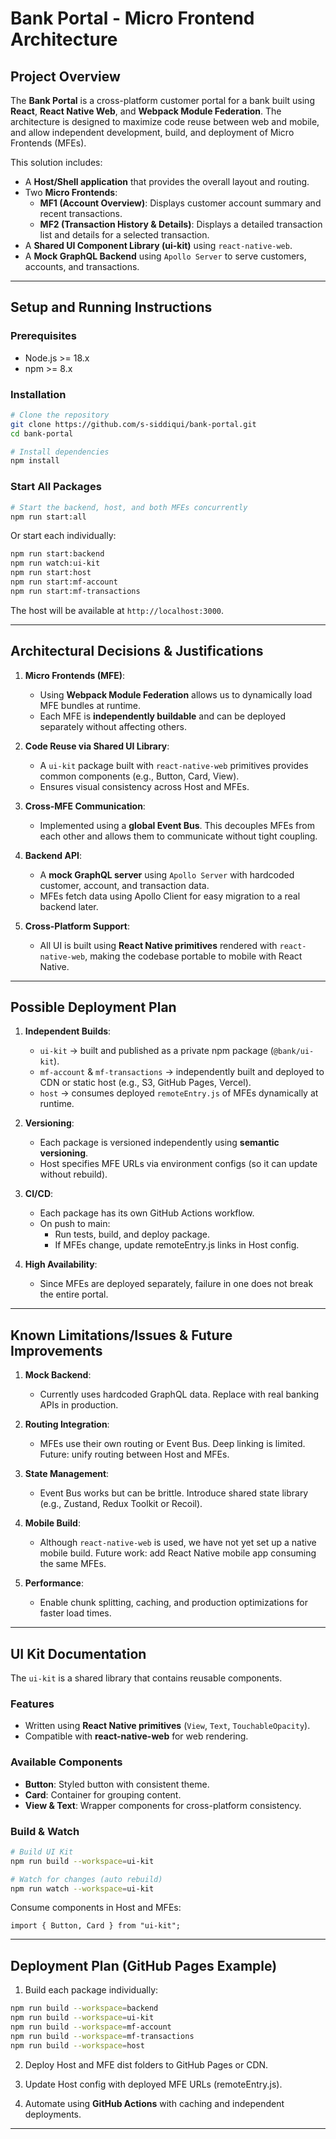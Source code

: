 # Bank Portal - Micro Frontend Architecture

## Project Overview

The **Bank Portal** is a cross-platform customer portal for a bank built using **React**, **React Native Web**, and **Webpack Module Federation**. The architecture is designed to maximize code reuse between web and mobile, and allow independent development, build, and deployment of Micro Frontends (MFEs).

This solution includes:
- A **Host/Shell application** that provides the overall layout and routing.
- Two **Micro Frontends**:
  - **MF1 (Account Overview)**: Displays customer account summary and recent transactions.
  - **MF2 (Transaction History & Details)**: Displays a detailed transaction list and details for a selected transaction.
- A **Shared UI Component Library (ui-kit)** using `react-native-web`.
- A **Mock GraphQL Backend** using `Apollo Server` to serve customers, accounts, and transactions.

---

## Setup and Running Instructions

### Prerequisites
- Node.js >= 18.x
- npm >= 8.x

### Installation

```bash
# Clone the repository
git clone https://github.com/s-siddiqui/bank-portal.git
cd bank-portal

# Install dependencies
npm install
```

### Start All Packages

```bash
# Start the backend, host, and both MFEs concurrently
npm run start:all
```

Or start each individually:

```bash
npm run start:backend
npm run watch:ui-kit
npm run start:host
npm run start:mf-account
npm run start:mf-transactions
```

The host will be available at `http://localhost:3000`.

---

## Architectural Decisions & Justifications

1. **Micro Frontends (MFE)**:
   - Using **Webpack Module Federation** allows us to dynamically load MFE bundles at runtime.
   - Each MFE is **independently buildable** and can be deployed separately without affecting others.

2. **Code Reuse via Shared UI Library**:
   - A `ui-kit` package built with `react-native-web` primitives provides common components (e.g., Button, Card, View).
   - Ensures visual consistency across Host and MFEs.

3. **Cross-MFE Communication**:
   - Implemented using a **global Event Bus**. This decouples MFEs from each other and allows them to communicate without tight coupling.

4. **Backend API**:
   - A **mock GraphQL server** using `Apollo Server` with hardcoded customer, account, and transaction data.
   - MFEs fetch data using Apollo Client for easy migration to a real backend later.

5. **Cross-Platform Support**:
   - All UI is built using **React Native primitives** rendered with `react-native-web`, making the codebase portable to mobile with React Native.

---

## Possible Deployment Plan

1. **Independent Builds**:
   - `ui-kit` → built and published as a private npm package (`@bank/ui-kit`).
   - `mf-account` & `mf-transactions` → independently built and deployed to CDN or static host (e.g., S3, GitHub Pages, Vercel).
   - `host` → consumes deployed `remoteEntry.js` of MFEs dynamically at runtime.

2. **Versioning**:
   - Each package is versioned independently using **semantic versioning**.
   - Host specifies MFE URLs via environment configs (so it can update without rebuild).

3. **CI/CD**:
   - Each package has its own GitHub Actions workflow.
   - On push to main:
     - Run tests, build, and deploy package.
     - If MFEs change, update remoteEntry.js links in Host config.

4. **High Availability**:
   - Since MFEs are deployed separately, failure in one does not break the entire portal.

---

## Known Limitations/Issues & Future Improvements

1. **Mock Backend**:
   - Currently uses hardcoded GraphQL data. Replace with real banking APIs in production.

2. **Routing Integration**:
   - MFEs use their own routing or Event Bus. Deep linking is limited. Future: unify routing between Host and MFEs.

3. **State Management**:
   - Event Bus works but can be brittle. Introduce shared state library (e.g., Zustand, Redux Toolkit or Recoil).

4. **Mobile Build**:
   - Although `react-native-web` is used, we have not yet set up a native mobile build. Future work: add React Native mobile app consuming the same MFEs.

5. **Performance**:
   - Enable chunk splitting, caching, and production optimizations for faster load times.

---

## UI Kit Documentation

The `ui-kit` is a shared library that contains reusable components.

### Features
- Written using **React Native primitives** (`View`, `Text`, `TouchableOpacity`).
- Compatible with **react-native-web** for web rendering.

### Available Components
- **Button**: Styled button with consistent theme.
- **Card**: Container for grouping content.
- **View & Text**: Wrapper components for cross-platform consistency.

### Build & Watch

```bash
# Build UI Kit
npm run build --workspace=ui-kit

# Watch for changes (auto rebuild)
npm run watch --workspace=ui-kit
```

Consume components in Host and MFEs:

```tsx
import { Button, Card } from "ui-kit";
```

---

## Deployment Plan (GitHub Pages Example)

1. Build each package individually:

```bash
npm run build --workspace=backend
npm run build --workspace=ui-kit
npm run build --workspace=mf-account
npm run build --workspace=mf-transactions
npm run build --workspace=host
```

2. Deploy Host and MFE dist folders to GitHub Pages or CDN.

3. Update Host config with deployed MFE URLs (remoteEntry.js).

4. Automate using **GitHub Actions** with caching and independent deployments.

---
